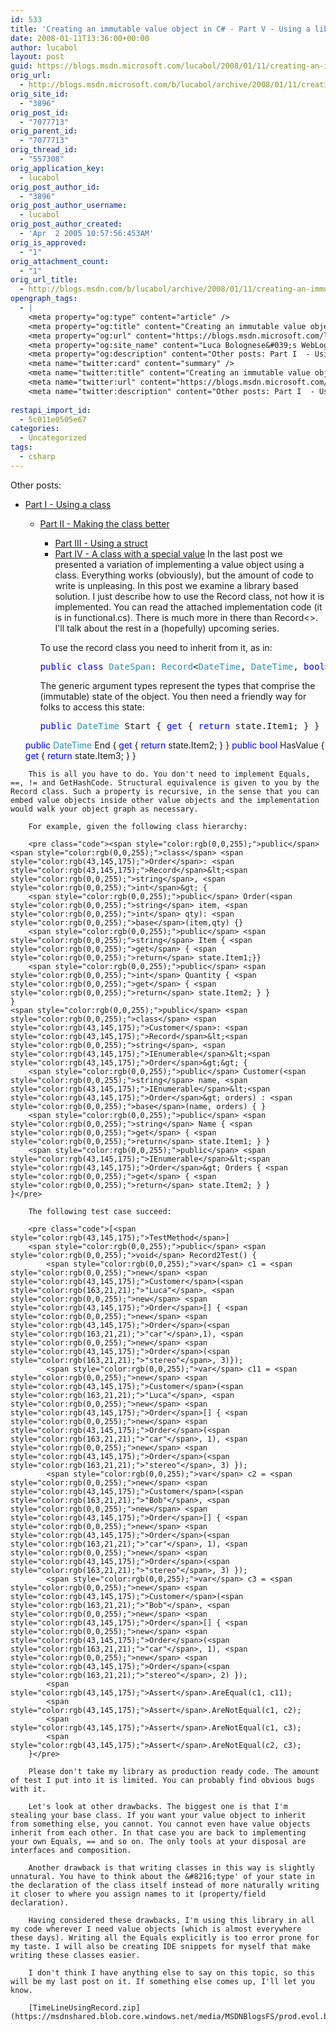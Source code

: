 ```yaml
---
id: 533
title: 'Creating an immutable value object in C# - Part V - Using a library'
date: 2008-01-11T13:36:00+00:00
author: lucabol
layout: post
guid: https://blogs.msdn.microsoft.com/lucabol/2008/01/11/creating-an-immutable-value-object-in-c-part-v-using-a-library/
orig_url:
  - http://blogs.msdn.microsoft.com/b/lucabol/archive/2008/01/11/creating-an-immutable-value-object-in-c-part-v-using-a-library.aspx
orig_site_id:
  - "3896"
orig_post_id:
  - "7077713"
orig_parent_id:
  - "7077713"
orig_thread_id:
  - "557308"
orig_application_key:
  - lucabol
orig_post_author_id:
  - "3896"
orig_post_author_username:
  - lucabol
orig_post_author_created:
  - 'Apr  2 2005 10:57:56:453AM'
orig_is_approved:
  - "1"
orig_attachment_count:
  - "1"
orig_url_title:
  - http://blogs.msdn.com/b/lucabol/archive/2008/01/11/creating-an-immutable-value-object-in-c-part-v-using-a-library.aspx
opengraph_tags:
  - |
    <meta property="og:type" content="article" />
    <meta property="og:title" content="Creating an immutable value object in C#  - Part V  - Using a library" />
    <meta property="og:url" content="https://blogs.msdn.microsoft.com/lucabol/2008/01/11/creating-an-immutable-value-object-in-c-part-v-using-a-library/" />
    <meta property="og:site_name" content="Luca Bolognese&#039;s WebLog" />
    <meta property="og:description" content="Other posts: Part I  - Using a class Part II  - Making the class better Part III  - Using a struct Part IV  - A class with a special value In the last post we presented a variation of implementing a value object using a class. Everything works (obviously), but the amount of code to..." />
    <meta name="twitter:card" content="summary" />
    <meta name="twitter:title" content="Creating an immutable value object in C#  - Part V  - Using a library" />
    <meta name="twitter:url" content="https://blogs.msdn.microsoft.com/lucabol/2008/01/11/creating-an-immutable-value-object-in-c-part-v-using-a-library/" />
    <meta name="twitter:description" content="Other posts: Part I  - Using a class Part II  - Making the class better Part III  - Using a struct Part IV  - A class with a special value In the last post we presented a variation of implementing a value object using a class. Everything works (obviously), but the amount of code to..." />
    
restapi_import_id:
  - 5c011e0505e67
categories:
  - Uncategorized
tags:
  - csharp
---
```

Other posts:

  * [Part I  - Using a class](http://blogs.msdn.com/lucabol/archive/2007/12/03/creating-an-immutable-value-object-in-c-part-i-using-a-class.aspx) 
      * [Part II  - Making the class better](http://blogs.msdn.com/lucabol/archive/2007/12/06/creating-an-immutable-value-object-in-c-part-ii-making-the-class-better.aspx) 
          * [Part III  - Using a struct](http://blogs.msdn.com/lucabol/archive/2007/12/24/creating-an-immutable-value-object-in-c-part-iii-using-a-struct.aspx)
          * [Part IV  - A class with a special value](http://blogs.msdn.com/lucabol/)
        In the last post we presented a variation of implementing a value object using a class. Everything works (obviously), but the amount of code to write is unpleasing. In this post we examine a library based solution. I just describe how to use the Record class, not how it is implemented. You can read the attached implementation code (it is in functional.cs). There is much more in there than Record<>. I'll talk about the rest in a (hopefully) upcoming series.
        
        To use the record class you need to inherit from it, as in:
        
        <pre class="code"><span style="color:rgb(0,0,255);">public</span> <span style="color:rgb(0,0,255);">class</span> <span style="color:rgb(43,145,175);">DateSpan</span>: <span style="color:rgb(43,145,175);">Record</span>&lt;<span style="color:rgb(43,145,175);">DateTime</span>, <span style="color:rgb(43,145,175);">DateTime</span>, <span style="color:rgb(0,0,255);">bool</span>&gt; {...}</pre>
        
        The generic argument types represent the types that comprise the (immutable) state of the object. You then need a friendly way for folks to access this state:
        
        <pre class="code"><span style="color:rgb(0,0,255);">public</span> <span style="color:rgb(43,145,175);">DateTime</span> Start { <span style="color:rgb(0,0,255);">get</span> { <span style="color:rgb(0,0,255);">return</span> state.Item1; } }
    <span style="color:rgb(0,0,255);">public</span> <span style="color:rgb(43,145,175);">DateTime</span> End { <span style="color:rgb(0,0,255);">get</span> { <span style="color:rgb(0,0,255);">return</span> state.Item2; } }
    <span style="color:rgb(0,0,255);">public</span> <span style="color:rgb(0,0,255);">bool</span> HasValue { <span style="color:rgb(0,0,255);">get</span> { <span style="color:rgb(0,0,255);">return</span> state.Item3; } }
</pre>
        
        This is all you have to do. You don't need to implement Equals, ==, != and GetHashCode. Structural equivalence is given to you by the Record class. Such a property is recursive, in the sense that you can embed value objects inside other value objects and the implementation would walk your object graph as necessary.
        
        For example, given the following class hierarchy:
        
        <pre class="code"><span style="color:rgb(0,0,255);">public</span> <span style="color:rgb(0,0,255);">class</span> <span style="color:rgb(43,145,175);">Order</span>: <span style="color:rgb(43,145,175);">Record</span>&lt;<span style="color:rgb(0,0,255);">string</span>, <span style="color:rgb(0,0,255);">int</span>&gt; {
        <span style="color:rgb(0,0,255);">public</span> Order(<span style="color:rgb(0,0,255);">string</span> item, <span style="color:rgb(0,0,255);">int</span> qty): <span style="color:rgb(0,0,255);">base</span>(item,qty) {}
        <span style="color:rgb(0,0,255);">public</span> <span style="color:rgb(0,0,255);">string</span> Item { <span style="color:rgb(0,0,255);">get</span> { <span style="color:rgb(0,0,255);">return</span> state.Item1;}}
        <span style="color:rgb(0,0,255);">public</span> <span style="color:rgb(0,0,255);">int</span> Quantity { <span style="color:rgb(0,0,255);">get</span> { <span style="color:rgb(0,0,255);">return</span> state.Item2; } }
    }
    <span style="color:rgb(0,0,255);">public</span> <span style="color:rgb(0,0,255);">class</span> <span style="color:rgb(43,145,175);">Customer</span>: <span style="color:rgb(43,145,175);">Record</span>&lt;<span style="color:rgb(0,0,255);">string</span>, <span style="color:rgb(43,145,175);">IEnumerable</span>&lt;<span style="color:rgb(43,145,175);">Order</span>&gt;&gt; {
        <span style="color:rgb(0,0,255);">public</span> Customer(<span style="color:rgb(0,0,255);">string</span> name, <span style="color:rgb(43,145,175);">IEnumerable</span>&lt;<span style="color:rgb(43,145,175);">Order</span>&gt; orders) : <span style="color:rgb(0,0,255);">base</span>(name, orders) { }
        <span style="color:rgb(0,0,255);">public</span> <span style="color:rgb(0,0,255);">string</span> Name { <span style="color:rgb(0,0,255);">get</span> { <span style="color:rgb(0,0,255);">return</span> state.Item1; } }
        <span style="color:rgb(0,0,255);">public</span> <span style="color:rgb(43,145,175);">IEnumerable</span>&lt;<span style="color:rgb(43,145,175);">Order</span>&gt; Orders { <span style="color:rgb(0,0,255);">get</span> { <span style="color:rgb(0,0,255);">return</span> state.Item2; } }
    }</pre>
        
        The following test case succeed:
        
        <pre class="code">[<span style="color:rgb(43,145,175);">TestMethod</span>]
        <span style="color:rgb(0,0,255);">public</span> <span style="color:rgb(0,0,255);">void</span> Record2Test() {
            <span style="color:rgb(0,0,255);">var</span> c1 = <span style="color:rgb(0,0,255);">new</span> <span style="color:rgb(43,145,175);">Customer</span>(<span style="color:rgb(163,21,21);">"Luca"</span>, <span style="color:rgb(0,0,255);">new</span> <span style="color:rgb(43,145,175);">Order</span>[] { <span style="color:rgb(0,0,255);">new</span> <span style="color:rgb(43,145,175);">Order</span>(<span style="color:rgb(163,21,21);">"car"</span>,1), <span style="color:rgb(0,0,255);">new</span> <span style="color:rgb(43,145,175);">Order</span>(<span style="color:rgb(163,21,21);">"stereo"</span>, 3)});
            <span style="color:rgb(0,0,255);">var</span> c11 = <span style="color:rgb(0,0,255);">new</span> <span style="color:rgb(43,145,175);">Customer</span>(<span style="color:rgb(163,21,21);">"Luca"</span>, <span style="color:rgb(0,0,255);">new</span> <span style="color:rgb(43,145,175);">Order</span>[] { <span style="color:rgb(0,0,255);">new</span> <span style="color:rgb(43,145,175);">Order</span>(<span style="color:rgb(163,21,21);">"car"</span>, 1), <span style="color:rgb(0,0,255);">new</span> <span style="color:rgb(43,145,175);">Order</span>(<span style="color:rgb(163,21,21);">"stereo"</span>, 3) });
            <span style="color:rgb(0,0,255);">var</span> c2 = <span style="color:rgb(0,0,255);">new</span> <span style="color:rgb(43,145,175);">Customer</span>(<span style="color:rgb(163,21,21);">"Bob"</span>, <span style="color:rgb(0,0,255);">new</span> <span style="color:rgb(43,145,175);">Order</span>[] { <span style="color:rgb(0,0,255);">new</span> <span style="color:rgb(43,145,175);">Order</span>(<span style="color:rgb(163,21,21);">"car"</span>, 1), <span style="color:rgb(0,0,255);">new</span> <span style="color:rgb(43,145,175);">Order</span>(<span style="color:rgb(163,21,21);">"stereo"</span>, 3) });
            <span style="color:rgb(0,0,255);">var</span> c3 = <span style="color:rgb(0,0,255);">new</span> <span style="color:rgb(43,145,175);">Customer</span>(<span style="color:rgb(163,21,21);">"Bob"</span>, <span style="color:rgb(0,0,255);">new</span> <span style="color:rgb(43,145,175);">Order</span>[] { <span style="color:rgb(0,0,255);">new</span> <span style="color:rgb(43,145,175);">Order</span>(<span style="color:rgb(163,21,21);">"car"</span>, 1), <span style="color:rgb(0,0,255);">new</span> <span style="color:rgb(43,145,175);">Order</span>(<span style="color:rgb(163,21,21);">"stereo"</span>, 2) });
            <span style="color:rgb(43,145,175);">Assert</span>.AreEqual(c1, c11);
            <span style="color:rgb(43,145,175);">Assert</span>.AreNotEqual(c1, c2);
            <span style="color:rgb(43,145,175);">Assert</span>.AreNotEqual(c1, c3);
            <span style="color:rgb(43,145,175);">Assert</span>.AreNotEqual(c2, c3);
        }</pre>
        
        Please don't take my library as production ready code. The amount of test I put into it is limited. You can probably find obvious bugs with it. 
        
        Let's look at other drawbacks. The biggest one is that I'm stealing your base class. If you want your value object to inherit from something else, you cannot. You cannot even have value objects inherit from each other. In that case you are back to implementing your own Equals, == and so on. The only tools at your disposal are interfaces and composition.
        
        Another drawback is that writing classes in this way is slightly unnatural. You have to think about the &#8216;type' of your state in the declaration of the class itself instead of more naturally writing it closer to where you assign names to it (property/field declaration).
        
        Having considered these drawbacks, I'm using this library in all my code wherever I need value objects (which is almost everywhere these days). Writing all the Equals explicitly is too error prone for my taste. I will also be creating IDE snippets for myself that make writing these classes easier.
        
        I don't think I have anything else to say on this topic, so this will be my last post on it. If something else comes up, I'll let you know.
        
        [TimeLineUsingRecord.zip](https://msdnshared.blob.core.windows.net/media/MSDNBlogsFS/prod.evol.blogs.msdn.com/CommunityServer.Components.PostAttachments/00/07/07/77/13/TimeLineUsingRecord.zip)